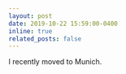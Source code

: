 ```yaml
---
layout: post
date: 2019-10-22 15:59:00-0400
inline: true
related_posts: false
---
```


I recently moved to Munich.
